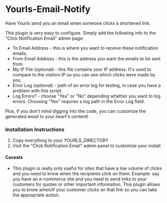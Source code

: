 # Yourls-Email-Notify
Have Yourls send you an email when someone clicks a shortened link.

This plugin is very easy to configure.  Simply add the following info to the "Click Notification Email" admin page:
* To Email Address - this is where you want to receive these notification emails.
* From Email Address - this is the address you want the emails to be sent from.
* My IP File (optional) - this file contains your IP address.  It's used to compare to the visitors IP so you can see which clicks were made by you.
* Error Log (optional) - path of an error log for testing, in case you have a problem with this script.
* Log Errors? - choose "Yes" or "No" depending whether you want to log errors.  Choosing "Yes" requires a log path in the Error Log field.

Plus, if you don't mind digging into the code, you can customize the generated email to your heart's content!

### Installation Instructions

1. Copy everything to your YOURLS_DIRECTORY
2. Visit the "Click Notification Email" admin panel to customize your install

#### Caveats

* This plugin is really only useful for sites that have a low volume of clicks and you need to know when the recipients click on them.  Example: say you have an e-commerce site and you need to send links to your customers for quotes or other important information.  This plugin allows you to know when/if your customer clicks on that link so you can take the appropriate action.
